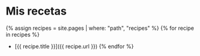 # Mis recetas

{% assign recipes = site.pages | where: "path", "recipes" %}
{% for recipe in recipes %}
- [{{ recipe.title }}]({{ recipe.url }})
{% endfor %}
